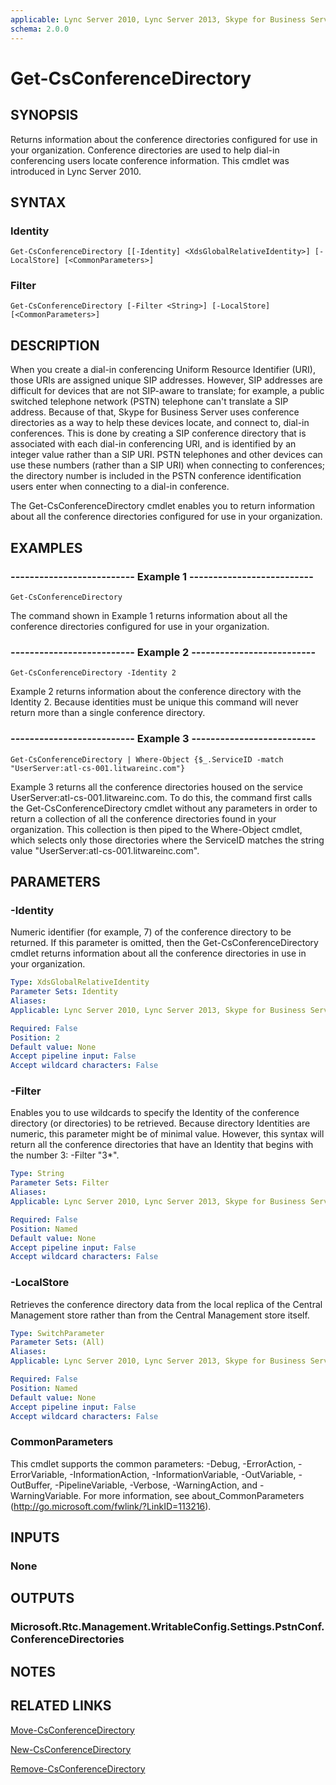 ```yaml
---
applicable: Lync Server 2010, Lync Server 2013, Skype for Business Server 2015
schema: 2.0.0
---
```


# Get-CsConferenceDirectory

## SYNOPSIS
Returns information about the conference directories configured for use in your organization.
Conference directories are used to help dial-in conferencing users locate conference information.
This cmdlet was introduced in Lync Server 2010.


## SYNTAX

### Identity
```
Get-CsConferenceDirectory [[-Identity] <XdsGlobalRelativeIdentity>] [-LocalStore] [<CommonParameters>]
```

### Filter
```
Get-CsConferenceDirectory [-Filter <String>] [-LocalStore] [<CommonParameters>]
```

## DESCRIPTION
When you create a dial-in conferencing Uniform Resource Identifier (URI), those URIs are assigned unique SIP addresses.
However, SIP addresses are difficult for devices that are not SIP-aware to translate; for example, a public switched telephone network (PSTN) telephone can't translate a SIP address.
Because of that, Skype for Business Server uses conference directories as a way to help these devices locate, and connect to, dial-in conferences.
This is done by creating a SIP conference directory that is associated with each dial-in conferencing URI, and is identified by an integer value rather than a SIP URI.
PSTN telephones and other devices can use these numbers (rather than a SIP URI) when connecting to conferences; the directory number is included in the PSTN conference identification users enter when connecting to a dial-in conference.

The Get-CsConferenceDirectory cmdlet enables you to return information about all the conference directories configured for use in your organization.


## EXAMPLES

### -------------------------- Example 1 --------------------------
```
Get-CsConferenceDirectory
```

The command shown in Example 1 returns information about all the conference directories configured for use in your organization.

### -------------------------- Example 2 --------------------------
```
Get-CsConferenceDirectory -Identity 2
```

Example 2 returns information about the conference directory with the Identity 2.
Because identities must be unique this command will never return more than a single conference directory.

### -------------------------- Example 3 --------------------------
```
Get-CsConferenceDirectory | Where-Object {$_.ServiceID -match "UserServer:atl-cs-001.litwareinc.com"}
```

Example 3 returns all the conference directories housed on the service UserServer:atl-cs-001.litwareinc.com.
To do this, the command first calls the Get-CsConferenceDirectory cmdlet without any parameters in order to return a collection of all the conference directories found in your organization.
This collection is then piped to the Where-Object cmdlet, which selects only those directories where the ServiceID matches the string value "UserServer:atl-cs-001.litwareinc.com".


## PARAMETERS

### -Identity
Numeric identifier (for example, 7) of the conference directory to be returned.
If this parameter is omitted, then the Get-CsConferenceDirectory cmdlet returns information about all the conference directories in use in your organization.

```yaml
Type: XdsGlobalRelativeIdentity
Parameter Sets: Identity
Aliases: 
Applicable: Lync Server 2010, Lync Server 2013, Skype for Business Server 2015

Required: False
Position: 2
Default value: None
Accept pipeline input: False
Accept wildcard characters: False
```

### -Filter
Enables you to use wildcards to specify the Identity of the conference directory (or directories) to be retrieved.
Because directory Identities are numeric, this parameter might be of minimal value.
However, this syntax will return all the conference directories that have an Identity that begins with the number 3: -Filter "3*".

```yaml
Type: String
Parameter Sets: Filter
Aliases: 
Applicable: Lync Server 2010, Lync Server 2013, Skype for Business Server 2015

Required: False
Position: Named
Default value: None
Accept pipeline input: False
Accept wildcard characters: False
```

### -LocalStore
Retrieves the conference directory data from the local replica of the Central Management store rather than from the Central Management store itself.

```yaml
Type: SwitchParameter
Parameter Sets: (All)
Aliases: 
Applicable: Lync Server 2010, Lync Server 2013, Skype for Business Server 2015

Required: False
Position: Named
Default value: None
Accept pipeline input: False
Accept wildcard characters: False
```

### CommonParameters
This cmdlet supports the common parameters: -Debug, -ErrorAction, -ErrorVariable, -InformationAction, -InformationVariable, -OutVariable, -OutBuffer, -PipelineVariable, -Verbose, -WarningAction, and -WarningVariable. For more information, see about_CommonParameters (http://go.microsoft.com/fwlink/?LinkID=113216).


## INPUTS

### None


## OUTPUTS

### Microsoft.Rtc.Management.WritableConfig.Settings.PstnConf.ConferenceDirectories


## NOTES


## RELATED LINKS

[Move-CsConferenceDirectory]()

[New-CsConferenceDirectory]()

[Remove-CsConferenceDirectory]()